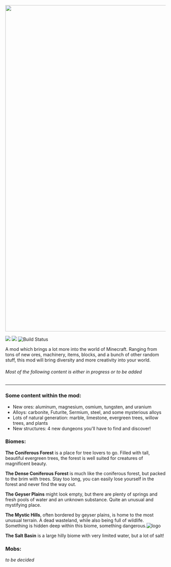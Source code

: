 <p align="center"><img src="https://github.com/NewJumper/Thats-A-Lot-Of-Items/blob/master/src/main/resources/assets/logo_banner.png" alt="Logo" width="1024"></p>

<a href="https://www.curseforge.com/minecraft/mc-mods/thats-a-lot-of-items"><img src="https://img.shields.io/badge/Minecraft-1.17-71c46e"></a>
<a href="https://www.curseforge.com/minecraft/mc-mods/thats-a-lot-of-items"><img src="https://img.shields.io/badge/Forge-37.0.116-d68f54"></a>
![Build Status](https://github.com/NewJumper/Thats-A-Lot-Of-Items/actions/workflows/gradle.yml/badge.svg)

A mod which brings a lot more into the world of Minecraft. Ranging from tons of new ores, machinery, items, blocks, and a bunch of other random stuff, this mod will bring diversity and more creativity into your world.

###### *Most of the following content is either in progress or to be added*
---
### Some content within the mod:
- New ores: aluminum, magnesium, osmium, tungsten, and uranium
- Alloys: carbonite, Futurite, Sermium, steel, and some mysterious alloys
- Lots of natural generation: marble, limestone, evergreen trees, willow trees, and plants
- New structures: 4 new dungeons you'll have to find and discover!

### Biomes:
**The Coniferous Forest** is a place for tree lovers to go. Filled with tall, beautiful evergreen trees, the forest is well suited for creatures of magnificent beauty.

**The Dense Coniferous Forest** is much like the coniferous forest, but packed to the brim with trees. Stay too long, you can easily lose yourself in the forest and never find the way out.

**The Geyser Plains** might look empty, but there are plenty of springs and fresh pools of water and an unknown substance. Quite an unusual and mystifying place.

**The Mystic Hills**, often bordered by geyser plains, is home to the most unusual terrain. A dead wasteland, while also being full of wildlife. Something is hidden deep within this biome, something dangerous.![logo](https://user-images.githubusercontent.com/55116298/143321757-470bee45-3743-4668-a359-4a6b6934b5ee.png)


**The Salt Basin** is a large hilly biome with very limited water, but a lot of salt!

### Mobs:
*to be decided*
